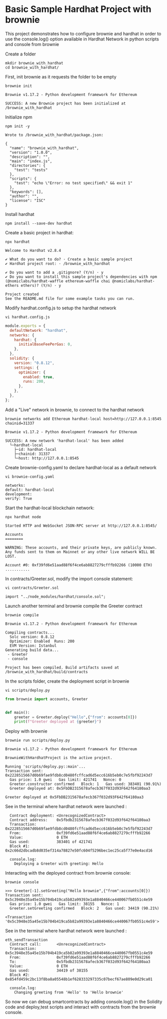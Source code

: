 # Basic Sample Hardhat Project with brownie

This project demonstrates how to configure brownie and hardhat in order to use the console.log() option available in Hardhat Network in python scripts and console from brownie

Create a folder

```
mkdir brownie_with_hardhat
cd brownie_with_hardhat/
```

First, init brownie as it requests the folder to be empty

```
brownie init
```

```
Brownie v1.17.2 - Python development framework for Ethereum

SUCCESS: A new Brownie project has been initialized at /brownie_with_hardhat

```

Initialize npm

```
npm init -y
```

```
Wrote to /brownie_with_hardhat/package.json:

{
  "name": "brownie_with_hardhat",
  "version": "1.0.0",
  "description": "",
  "main": "index.js",
  "directories": {
    "test": "tests"
  },
  "scripts": {
    "test": "echo \"Error: no test specified\" && exit 1"
  },
  "keywords": [],
  "author": "",
  "license": "ISC"
}
```

Install hardhat

```
npm install --save-dev hardhat
```

Create a basic project in hardhat:

```
npx hardhat
```

```
Welcome to Hardhat v2.8.4

✔ What do you want to do? · Create a basic sample project
✔ Hardhat project root: · /brownie_with_hardhat

✔ Do you want to add a .gitignore? (Y/n) · y
✔ Do you want to install this sample project's dependencies with npm (@nomiclabs/hardhat-waffle ethereum-waffle chai @nomiclabs/hardhat-ethers ethers)? (Y/n) · y

Project created
See the README.md file for some example tasks you can run.
```

Modify hardhat.config.js to setup the hardhat network

```
vi hardhat.config.js
```

```javascript
module.exports = {
  defaultNetwork: "hardhat",
  networks: {
    hardhat: {
      initialBaseFeePerGas: 0,
    },
  },
  solidity: {
    version: "0.8.12",
    settings: {
      optimizer: {
        enabled: true,
        runs: 200,
      },
    },
  },
};
```

Add a "Live" network in brownie, to connect to the hardhat network

```
brownie networks add Ethereum hardhat-local host=http://127.0.0.1:8545 chainid=31337
```

```
Brownie v1.17.2 - Python development framework for Ethereum

SUCCESS: A new network 'hardhat-local' has been added
  └─hardhat-local
    ├─id: hardhat-local
    ├─chainid: 31337
    └─host: http://127.0.0.1:8545
```

Create brownie-config.yaml to declare hardhat-local as a default network

```
vi brownie-config.yaml
```

```
networks:
default: hardhat-local
development:
verify: True
```

Start the hardhat-local blockchain network:

```
npx hardhat node
```

```
Started HTTP and WebSocket JSON-RPC server at http://127.0.0.1:8545/

Accounts
========

WARNING: These accounts, and their private keys, are publicly known.
Any funds sent to them on Mainnet or any other live network WILL BE LOST.

Account #0: 0xf39fd6e51aad88f6f4ce6ab8827279cfffb92266 (10000 ETH)
...........
```

In contracts/Greeter.sol, modify the import console statement:

```
vi contracts/Greeter.sol
```

```solidity
import "../node_modules/hardhat/console.sol";
```

Launch another terminal and brownie compile the Greeter contract

```
brownie compile
```

```
Brownie v1.17.2 - Python development framework for Ethereum

Compiling contracts...
  Solc version: 0.8.12
  Optimizer: Enabled  Runs: 200
  EVM Version: Istanbul
Generating build data...
 - Greeter
 - console

Project has been compiled. Build artifacts saved at /brownie_with_hardhat/build/contracts
```

In the scripts folder, create the deployment script in brownie

```
vi scripts/deploy.py
```

```python
from brownie import accounts, Greeter


def main():
    greeter = Greeter.deploy("Hello",{"from": accounts[0]})
    print(f"Greeter deployed at {greeter}")
```

Deploy with brownie

```
brownie run scripts/deploy.py
```

```
Brownie v1.17.2 - Python development framework for Ethereum

BrownieWithHardhatProject is the active project.

Running 'scripts/deploy.py::main'...
Transaction sent: 0x2228515667d0b69fae9fdb8cd0480fcffcad6d5ecc616b5eb0c7e5fbf92243d7
  Gas price: 1.0 gwei   Gas limit: 421741   Nonce: 0
  Greeter.constructor confirmed   Block: 1   Gas used: 383401 (90.91%)
  Greeter deployed at: 0x5FbDB2315678afecb367f032d93F642f64180aa3

Greeter deployed at 0x5FbDB2315678afecb367f032d93F642f64180aa3
```

See in the terminal where hardhat network were launched :

```
  Contract deployment: <UnrecognizedContract>
  Contract address:    0x5fbdb2315678afecb367f032d93f642f64180aa3
  Transaction:         0x2228515667d0b69fae9fdb8cd0480fcffcad6d5ecc616b5eb0c7e5fbf92243d7
  From:                0xf39fd6e51aad88f6f4ce6ab8827279cfffb92266
  Value:               0 ETH
  Gas used:            383401 of 421741
  Block #1:            0x2c66d2dbcadb8d035ef314a78827e50fc604f5296bec1ec25ca5f77e0e4acd16

  console.log:
    Deploying a Greeter with greeting: Hello
```

Interacting with the deployed contract from brownie console:

```
brownie console
```

```Solidity
>>> Greeter[-1].setGreeting("Hello brownie",{"from":accounts[0]})
Transaction sent: 0x5c3948e35a45e15b704b419ca5b82a99393e1a8840466ce440067fb0551c4e59
  Gas price: 1.0 gwei   Gas limit: 38155   Nonce: 1
  Greeter.setGreeting confirmed   Block: 2   Gas used: 34419 (90.21%)

<Transaction '0x5c3948e35a45e15b704b419ca5b82a99393e1a8840466ce440067fb0551c4e59'>
```

See in the terminal where hardhat network were launched :

```
eth_sendTransaction
  Contract call:       <UnrecognizedContract>
  Transaction:         0x5c3948e35a45e15b704b419ca5b82a99393e1a8840466ce440067fb0551c4e59
  From:                0xf39fd6e51aad88f6f4ce6ab8827279cfffb92266
  To:                  0x5fbdb2315678afecb367f032d93f642f64180aa3
  Value:               0 ETH
  Gas used:            34419 of 38155
  Block #2:            0x854fd459c2bc13f8ba8a05548b1ef628333297335c07becf67ae809e0d29ca01

  console.log:
    Changing greeting from 'Hello' to 'Hello brownie'
```

So now we can debug smartcontracts by adding console.log() in the Solidity code and deploy,test scripts and interact with contracts from the brownie console.
